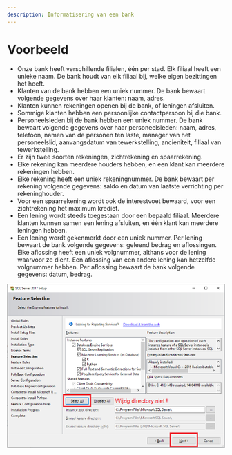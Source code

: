 ```yaml
---
description: Informatisering van een bank
---
```


# Voorbeeld

* Onze bank heeft verschillende filialen, één per stad. Elk filiaal heeft een unieke naam. De bank houdt van elk filiaal bij, welke eigen bezittingen het heeft.
* Klanten van de bank hebben een uniek nummer. De bank bewaart volgende gegevens over haar klanten: naam, adres.
* Klanten kunnen rekeningen openen bij de bank, of leningen afsluiten.
* Sommige klanten hebben een persoonlijke contactpersoon bij die bank.
* Personeelsleden bij de bank hebben een uniek nummer. De bank bewaart volgende gegevens over haar personeelsleden: naam, adres, telefoon, namen van de personen ten laste, manager van het personeelslid, aanvangsdatum van tewerkstelling, ancieniteit, filiaal van tewerkstelling.
* Er zijn twee soorten rekeningen, zichtrekening en spaarrekening.
* Elke rekening kan meerdere houders hebben, en een klant kan meerdere rekeningen hebben.
* Elke rekening heeft een uniek rekeningnummer. De bank bewaart per rekening volgende gegevens: saldo en datum van laatste verrichting per rekeninghouder.
* Voor een spaarrekening wordt ook de interestvoet bewaard, voor een zichtrekening het maximum krediet.
* Een lening wordt steeds toegestaan door een bepaald filiaal. Meerdere klanten kunnen samen een lening afsluiten, en één klant kan meerdere leningen hebben.
* Een lening wordt gekenmerkt door een uniek nummer. Per lening bewaart de bank volgende gegevens: geleend bedrag en aflossingen. Elke aflossing heeft een uniek volgnummer, althans voor de lening waarvoor ze dient. Een aflossing van een andere lening kan hetzelfde volgnummer hebben. Per aflossing bewaart de bank volgende gegevens: datum, bedrag.

![](../../.gitbook/assets/image%20%2850%29.png)


